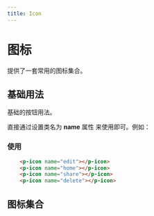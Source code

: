 ```yaml
---
title: Icon
---
```


# 图标

提供了一套常用的图标集合。

<script>
export default {
  data() {
    return {
      list: [{"name":"highlight"},{"name":"sketch"},{"name":"monitor"},{"name":"Gitlab"},{"name":"link"},{"name":"dribbble"},{"name":"man"},{"name":"instagram"},{"name":"percentage"},{"name":"reddit"},{"name":"pushpin"},{"name":"windows"},{"name":"phone"},{"name":"yuque"},{"name":"shake"},{"name":"Youtube"},{"name":"tag"},{"name":"Gitlab-fill"},{"name":"wrench"},{"name":"dropbox"},{"name":"tags"},{"name":"dingtalk"},{"name":"scissor"},{"name":"android-fill"},{"name":"mr"},{"name":"apple-fill"},{"name":"share"},{"name":"HTML5-fill"},{"name":"branches"},{"name":"windows-fill"},{"name":"fork"},{"name":"QQ"},{"name":"shrink"},{"name":"twitter"},{"name":"arrawsalt"},{"name":"skype-fill"},{"name":"vertical right"},{"name":"weibo"},{"name":"vertical left"},{"name":"yuque-fill"},{"name":"right"},{"name":"Youtube-fill"},{"name":"left"},{"name":"yahoo-fill"},{"name":"up"},{"name":"wechat-fill"},{"name":"down"},{"name":"chrome-fill"},{"name":"fullscreen"},{"name":"alipay-circle-fill"},{"name":"fullscreen-exit"},{"name":"aliwangwang-fill"},{"name":"doubleleft"},{"name":"behance-circle-fill"},{"name":"double right"},{"name":"amazon-circle-fill"},{"name":"arrowright"},{"name":"codepen-circle-fill"},{"name":"arrowup"},{"name":"CodeSandbox-circle-f"},{"name":"arrowleft"},{"name":"dropbox-circle-fill"},{"name":"arrowdown"},{"name":"github-fill"},{"name":"upload"},{"name":"dribbble-circle-fill"},{"name":"colum-height"},{"name":"google plus-circle-f"},{"name":"vertical-align-botto"},{"name":"medium-circle-fill"},{"name":"vertical-align-middl"},{"name":"QQ-circle-fill"},{"name":"totop"},{"name":"IE-circle-fill"},{"name":"vertical-align-top"},{"name":"google-circle-fill"},{"name":"download"},{"name":"dingtalk-circle-fill"},{"name":"sort-descending"},{"name":"sketch-circle-fill"},{"name":"sort-ascending"},{"name":"slack-circle-fill"},{"name":"fall"},{"name":"twitter-circle-fill"},{"name":"swap"},{"name":"taobao-circle-fill"},{"name":"stock"},{"name":"weibo-circle-fill"},{"name":"rise"},{"name":"zhihu-circle-fill"},{"name":"indent"},{"name":"reddit-circle-fill"},{"name":"outdent"},{"name":"alipay-square-fill"},{"name":"menu"},{"name":"dingtalk-square-fill"},{"name":"unordered list"},{"name":"CodeSandbox-square-f"},{"name":"ordered list"},{"name":"behance-square-fill"},{"name":"align-right"},{"name":"amazon-square-fill"},{"name":"align-center"},{"name":"codepen-square-fill"},{"name":"align-left"},{"name":"dribbble-square-fill"},{"name":"pic-center"},{"name":"dropbox-square-fill"},{"name":"pic-right"},{"name":"facebook-fill"},{"name":"pic-left"},{"name":"google plus-square-f"},{"name":"bold"},{"name":"google-square-fill"},{"name":"font-colors"},{"name":"instagram-fill"},{"name":"exclaimination"},{"name":"IE-square-fill"},{"name":"check-circle"},{"name":"font-size"},{"name":"medium-square-fill"},{"name":"CI"},{"name":"infomation"},{"name":"linkedin-fill"},{"name":"Dollar"},{"name":"line-height"},{"name":"QQ-square-fill"},{"name":"compass"},{"name":"strikethrough"},{"name":"reddit-square-fill"},{"name":"close-circle"},{"name":"underline"},{"name":"twitter-square-fill"},{"name":"frown"},{"name":"number"},{"name":"sketch-square-fill"},{"name":"info-circle"},{"name":"italic"},{"name":"slack-square-fill"},{"name":"left-circle"},{"name":"code"},{"name":"taobao-square-fill"},{"name":"down-circle"},{"name":"column-width"},{"name":"weibo-square-fill"},{"name":"EURO"},{"name":"check"},{"name":"zhihu-square-fill"},{"name":"copyright"},{"name":"ellipsis"},{"name":"zoom out"},{"name":"minus-circle"},{"name":"dash"},{"name":"apartment"},{"name":"meh"},{"name":"close"},{"name":"audio"},{"name":"plus-circle"},{"name":"enter"},{"name":"audio-fill"},{"name":"play-circle"},{"name":"line"},{"name":"robot"},{"name":"question-circle"},{"name":"minus"},{"name":"zoom in"},{"name":"Pound"},{"name":"question"},{"name":"robot-fill"},{"name":"right-circle"},{"name":"rollback"},{"name":"bug-fill"},{"name":"smile"},{"name":"small-dash"},{"name":"bug"},{"name":"trademark"},{"name":"pause"},{"name":"audio static"},{"name":"time-circle"},{"name":"bg-colors"},{"name":"comment"},{"name":"time out"},{"name":"crown"},{"name":"signal-fill"},{"name":"earth"},{"name":"drag"},{"name":"verified"},{"name":"YUAN"},{"name":"desktop"},{"name":"shortcut-fill"},{"name":"up-circle"},{"name":"gift"},{"name":"videocamera add"},{"name":"warning-circle"},{"name":"stop"},{"name":"switch user"},{"name":"sync"},{"name":"fire"},{"name":"whatsapp"},{"name":"transaction"},{"name":"thunderbolt"},{"name":"appstore add"},{"name":"undo"},{"name":"check-circle-fill"},{"name":"caret-down"},{"name":"redo"},{"name":"left-circle-fill"},{"name":"backward"},{"name":"reload"},{"name":"down-circle-fill"},{"name":"caret-up"},{"name":"reload time"},{"name":"minus-circle-fill"},{"name":"caret-right"},{"name":"message"},{"name":"close-circle-fill"},{"name":"caret-left"},{"name":"dashboard"},{"name":"info-circle-fill"},{"name":"fast-backward"},{"name":"issues close"},{"name":"up-circle-fill"},{"name":"forward"},{"name":"poweroff"},{"name":"right-circle-fill"},{"name":"fast-forward"},{"name":"logout"},{"name":"plus-circle-fill"},{"name":"search"},{"name":"pie chart"},{"name":"question-circle-fill"},{"name":"retweet"},{"name":"setting"},{"name":"EURO-circle-fill"},{"name":"login"},{"name":"eye"},{"name":"frown-fill"},{"name":"step-backward"},{"name":"location"},{"name":"copyright-circle-fil"},{"name":"step-forward"},{"name":"edit-square"},{"name":"CI-circle-fill"},{"name":"swap-right"},{"name":"export"},{"name":"compass-fill"},{"name":"swap-left"},{"name":"save"},{"name":"Dollar-circle-fill"},{"name":"woman"},{"name":"Import"},{"name":"poweroff-circle-fill"},{"name":"plus"},{"name":"app store"},{"name":"meh-fill"},{"name":"eye close-fill"},{"name":"close-square"},{"name":"play-circle-fill"},{"name":"eye-close"},{"name":"down-square"},{"name":"Pound-circle-fill"},{"name":"clear"},{"name":"layout"},{"name":"smile-fill"},{"name":"collapse"},{"name":"left-square"},{"name":"stop-fill"},{"name":"expand"},{"name":"play-square"},{"name":"warning-circle-fill"},{"name":"delete column"},{"name":"control"},{"name":"time-circle-fill"},{"name":"merge-cells"},{"name":"code library"},{"name":"trademark-circle-fil"},{"name":"subnode"},{"name":"detail"},{"name":"YUAN-circle-fill"},{"name":"rotate-left"},{"name":"minus-square"},{"name":"heart-fill"},{"name":"rotate-right"},{"name":"plus-square"},{"name":"pie chart-circle-fil"},{"name":"insert row below"},{"name":"right-square"},{"name":"dashboard-fill"},{"name":"insert row above"},{"name":"project"},{"name":"message-fill"},{"name":"table"},{"name":"wallet"},{"name":"check-square-fill"},{"name":"solit-cells"},{"name":"up-square"},{"name":"down-square-fill"},{"name":"format painter"},{"name":"calculator"},{"name":"minus-square-fill"},{"name":"insert row right"},{"name":"interation"},{"name":"close-square-fill"},{"name":"format painter-fill"},{"name":"check-square"},{"name":"code library-fill"},{"name":"insert row left"},{"name":"border"},{"name":"left-square-fill"},{"name":"translate"},{"name":"border-outer"},{"name":"play-square-fill"},{"name":"delete row"},{"name":"border-top"},{"name":"up-square-fill"},{"name":"sisternode"},{"name":"border-bottom"},{"name":"right-square-fill"},{"name":"Field-number"},{"name":"border-left"},{"name":"plus-square-fill"},{"name":"Field-String"},{"name":"border-right"},{"name":"account book-fill"},{"name":"Function"},{"name":"border-inner"},{"name":"carry out-fill"},{"name":"Field-time"},{"name":"border-verticle"},{"name":"calendar-fill"},{"name":"GIF"},{"name":"border-horizontal"},{"name":"calculator-fill"},{"name":"Partition"},{"name":"radius-bottomleft"},{"name":"interation-fill"},{"name":"index"},{"name":"radius-bottomright"},{"name":"project-fill"},{"name":"Stored procedure"},{"name":"radius-upleft"},{"name":"detail-fill"},{"name":"Field-Binary"},{"name":"radius-upright"},{"name":"save-fill"},{"name":"Console-SQL"},{"name":"radius-setting"},{"name":"wallet-fill"},{"name":"1:1"},{"name":"add user"},{"name":"control-fill"},{"name":"aim"},{"name":"delete team"},{"name":"layout-fill"},{"name":"compress"},{"name":"delete user"},{"name":"app store-fill"},{"name":"expend"},{"name":"addteam"},{"name":"mobile-fill"},{"name":"folder-view"},{"name":"user"},{"name":"tablet-fill"},{"name":"file-GIF"},{"name":"team"},{"name":"book-fill"},{"name":"group"},{"name":"area chart"},{"name":"red envelope-fill"},{"name":"send"},{"name":"line chart"},{"name":"safety certificate-f"},{"name":"Report"},{"name":"bar chart"},{"name":"property safety-fill"},{"name":"View"},{"name":"point map"},{"name":"insurance-fill"},{"name":"shortcut"},{"name":"container"},{"name":"security scan-fill"},{"name":"ungroup"},{"name":"database"},{"name":"file-exclamation-fil"},{"name":"sever"},{"name":"file-add-fill"},{"name":"mobile"},{"name":"file-fill"},{"name":"tablet"},{"name":"file-excel-fill"},{"name":"red envelope"},{"name":"file-markdown-fill"},{"name":"book"},{"name":"file-text-fill"},{"name":"file done"},{"name":"file-ppt-fill"},{"name":"reconciliation"},{"name":"file-unknown-fill"},{"name":"file -exception"},{"name":"file-word-fill"},{"name":"file sync"},{"name":"file-zip-fill"},{"name":"file search"},{"name":"file-pdf-fill"},{"name":"solution"},{"name":"file-image-fill"},{"name":"file protect"},{"name":"diff-fill"},{"name":"file-add"},{"name":"file-copy-fill"},{"name":"file-excel"},{"name":"snippets-fill"},{"name":"file-exclamation"},{"name":"batch folding-fill"},{"name":"file-pdf"},{"name":"reconciliation-fill"},{"name":"file-image"},{"name":"folder-add-fill"},{"name":"file-markdown"},{"name":"folder-fill"},{"name":"file-unknown"},{"name":"folder-open-fill"},{"name":"file-ppt"},{"name":"database-fill"},{"name":"file-word"},{"name":"container-fill"},{"name":"file"},{"name":"sever-fill"},{"name":"file-zip"},{"name":"calendar-check-fill"},{"name":"file-text"},{"name":"image-fill"},{"name":"file-copy"},{"name":"id card-fill"},{"name":"snippets"},{"name":"credit card-fill"},{"name":"audit"},{"name":"fund-fill"},{"name":"diff"},{"name":"read-fill"},{"name":"Batch folding"},{"name":"contacts-fill"},{"name":"security scan"},{"name":"delete-fill"},{"name":"property safety"},{"name":"notification-fill"},{"name":"safety certificate"},{"name":"flag-fill"},{"name":"insurance "},{"name":"money collect-fill"},{"name":"alert"},{"name":"medicine box-fill"},{"name":"delete"},{"name":"rest-fill"},{"name":"hourglass"},{"name":"shopping-fill"},{"name":"bulb"},{"name":"skin-fill"},{"name":"experiment"},{"name":"video-fill"},{"name":"bell"},{"name":"sound-fill"},{"name":"trophy"},{"name":"bulb-fill"},{"name":"rest"},{"name":"bell-fill"},{"name":"USB"},{"name":"filter-fill"},{"name":"skin"},{"name":"fire-fill"},{"name":"home"},{"name":"funnel plot-fill"},{"name":"bank"},{"name":"gift-fill"},{"name":"filter"},{"name":"hourglass-fill"},{"name":"funnel plot"},{"name":"home-fill"},{"name":"like"},{"name":"trophy-fill"},{"name":"unlike"},{"name":"location-fill"},{"name":"unlock"},{"name":"cloud-fill"},{"name":"lock"},{"name":"customerservice-fill"},{"name":"customerservice"},{"name":"experiment-fill"},{"name":"flag"},{"name":"eye-fill"},{"name":"money collect"},{"name":"like-fill"},{"name":"medicinebox"},{"name":"lock-fill"},{"name":"shop"},{"name":"unlike-fill"},{"name":"rocket"},{"name":"star-fill"},{"name":"shopping"},{"name":"unlock-fill"},{"name":"folder"},{"name":"alert-fill"},{"name":"folder-open"},{"name":"api-fill"},{"name":"folder-add"},{"name":"highlight-fill"},{"name":"deployment unit"},{"name":"phone-fill"},{"name":"account book"},{"name":"edit-fill"},{"name":"contacts"},{"name":"pushpin-fill"},{"name":"carry out"},{"name":"rocket-fill"},{"name":"calendar-check"},{"name":"thunderbolt-fill"},{"name":"calendar"},{"name":"tag-fill"},{"name":"scan"},{"name":"wrench-fill"},{"name":"select"},{"name":"tags-fill"},{"name":"box plot"},{"name":"bank-fill"},{"name":"build"},{"name":"camera-fill"},{"name":"sliders"},{"name":"error-fill"},{"name":"laptop"},{"name":"crown-fill"},{"name":"barcode"},{"name":"mail-fill"},{"name":"camera"},{"name":"car-fill"},{"name":"cluster"},{"name":"printer-fill"},{"name":"gateway"},{"name":"shop-fill"},{"name":"car"},{"name":"setting-fill"},{"name":"printer"},{"name":"USB-fill"},{"name":"read"},{"name":"golden-fill"},{"name":"cloud-server"},{"name":"build-fill"},{"name":"cloud-upload"},{"name":"box plot-fill"},{"name":"cloud"},{"name":"sliders-fill"},{"name":"cloud-download"},{"name":"alibaba"},{"name":"cloud-sync"},{"name":"alibabacloud"},{"name":"video"},{"name":"ant design"},{"name":"notification"},{"name":"ant-cloud"},{"name":"sound"},{"name":"behance"},{"name":"radar chart"},{"name":"google plus"},{"name":"qrcode"},{"name":"medium"},{"name":"fund"},{"name":"google"},{"name":"image"},{"name":"IE"},{"name":"mail"},{"name":"amazon"},{"name":"table"},{"name":"slack"},{"name":"id card"},{"name":"alipay"},{"name":"credit card"},{"name":"taobao"},{"name":"heart"},{"name":"zhihu"},{"name":"block"},{"name":"HTML5"},{"name":"error"},{"name":"linkedin"},{"name":"star"},{"name":"yahoo"},{"name":"gold"},{"name":"facebook"},{"name":"heat map"},{"name":"skype"},{"name":"wifi"},{"name":"CodeSandbox"},{"name":"attachment"},{"name":"chrome"},{"name":"edit"},{"name":"codepen"},{"name":"key"},{"name":"aliwangwang"},{"name":"api"},{"name":"apple"},{"name":"disconnect"},{"name":"android"}]
    }
  }
}
</script>

## 基础用法

基础的按钮用法。

直接通过设置类名为 **name** 属性 来使用即可。例如：

<template>
  <div class="demo-icon">
    <p-icon name="edit"></p-icon>
    <p-icon name="home"></p-icon>
    <p-icon name="share"></p-icon>
    <p-icon name="delete"></p-icon>
  </div>
</template>


### 使用
```html
    <p-icon name="edit"></p-icon>
    <p-icon name="home"></p-icon>
    <p-icon name="share"></p-icon>
    <p-icon name="delete"></p-icon>
```

## 图标集合

<template>
  <ul class="icon-list">
      <li v-for="(item,index) in list" :key="index">
      <span>
        <p-icon :name="item.name"></p-icon>
        <span class="icon-name">{{item.name}}</span>
      </span>
      </li>
  </ul>
</template>

<style>
.demo-icon >i {
    color: #606266;
    margin: 0 20px;
    font-size: 1.5em;
    vertical-align: middle;
}

.icon-list{
    overflow: hidden;
    list-style: none;
    padding: 0!important;
    border: 1px solid #eaeefb;
    border-radius: 4px;
    margin: 10px 0;
    font-size: 14px;
    color: #5e6d82;
    line-height: 2em;
}

.icon-list li {
    float: left;
    width: 16.66%;
    text-align: center;
    height: 120px;
    line-height: 120px;
    color: #666;
    font-size: 13px;
    border-right: 1px solid #eee;
    border-bottom: 1px solid #eee;
    margin-right: -1px;
    margin-bottom: -1px;
    display: flex;
    flex-direction: column;
    justify-content: center;
    align-items: center;
}

.icon-list li i {
    display: block;
    font-size: 32px;
    margin-bottom: 15px;
    color: #606266;
    transition: color .15s linear;
}

.icon-list li span {
    line-height: normal;
    font-family: Helvetica Neue,Helvetica,PingFang SC,Hiragino Sans GB,Microsoft YaHei,SimSun,sans-serif;
    color: #99a9bf;
    transition: color .15s linear;
}

.icon-list li .icon-name {
    display: inline-block;
    padding: 0 3px;
    height: 1em;
    vertical-align: middle;
}

</style>